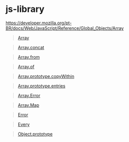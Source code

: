 # js-library
https://developer.mozilla.org/pt-BR/docs/Web/JavaScript/Reference/Global_Objects/Array

> [Array                     ](js/Array.js)

> [Array.concat              ](js/Array.concat.js)

> [Array.from                ](js/Array.from.js)

> [Array.of                  ](js/Array.of.js)

> [Array.prototype.copyWithin](js/Array.prototype.copyWithin.js)

> [Array.prototype.entries   ](js/Array.prototype.entries.js)

> [Array.Error               ](js/Error.js)

> [Array.Map                 ](js/Map.js)

> [Error                     ](js/Error.js)

> [Every                     ](js/Every.js)

> [Object.prototype          ](js/Object.prototype.js)
